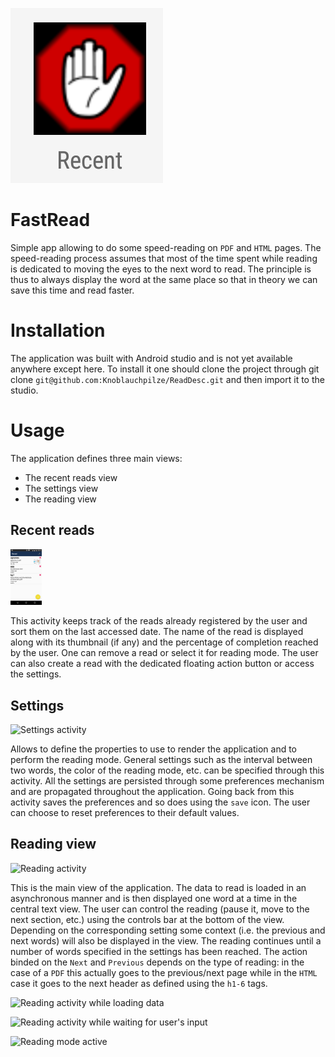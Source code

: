 ![FastRead](img_icon.png)

# FastRead
Simple app allowing to do some speed-reading on `PDF` and `HTML` pages. The speed-reading process assumes that most of the time spent while reading is dedicated to moving the eyes to the next word to read. The principle is thus to always display the word at the same place so that in theory we can save this time and read faster.

# Installation

The application was built with Android studio and is not yet available anywhere except here. To install it one should clone the project through git clone `git@github.com:Knoblauchpilze/ReadDesc.git` and then import it to the studio.

# Usage

The application defines three main views:
 * The recent reads view
 * The settings view
 * The reading view

## Recent reads

<img src="img_recent_reads.png" width="10%">

This activity keeps track of the reads already registered by the user and sort them on the last accessed date. The name of the read is displayed along with its thumbnail (if any) and the percentage of completion reached by the user. One can remove a read or select it for reading mode. The user can also create a read with the dedicated floating action button or access the settings.

## Settings

![Settings activity](img_settings.png=108x192)

Allows to define the properties to use to render the application and to perform the reading mode. General settings such as the interval between two words, the color of the reading mode, etc. can be specified through this activity. All the settings are persisted through some preferences mechanism and are propagated throughout the application.
Going back from this activity saves the preferences and so does using the `save` icon. The user can choose to reset preferences to their default values.

## Reading view

![Reading activity](img_read_view_pause.png=108x192)

This is the main view of the application. The data to read is loaded in an asynchronous manner and is then displayed one word at a time in the central text view. The user can control the reading (pause it, move to the next section, etc.) using the controls bar at the bottom of the view. Depending on the corresponding setting some context (i.e. the previous and next words) will also be displayed in the view.
The reading continues until a number of words specified in the settings has been reached. The action binded on the `Next` and `Previous` depends on the type of reading: in the case of a `PDF` this actually goes to the previous/next page while in the `HTML` case it goes to the next header as defined using the `h1-6` tags.

![Reading activity while loading data](img_read_view_loading.png=108x192)

![Reading activity while waiting for user's input](img_read_view_pause.png=108x192)

![Reading mode active](img_read_view_play=108x192)
